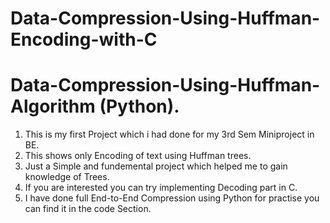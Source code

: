 # Data-Compression-Using-Huffman-Encoding-with-C
# Data-Compression-Using-Huffman-Algorithm (Python).


1. This is my first Project which i had done for my 3rd Sem Miniproject in BE.
2. This shows only Encoding of text using Huffman trees.
3. Just a Simple and fundemental project which helped me to gain knowledge of Trees.
4. If you are interested you can try implementing Decoding part in C.
5. I have done full End-to-End Compression using Python for practise you can find it in the code Section.

